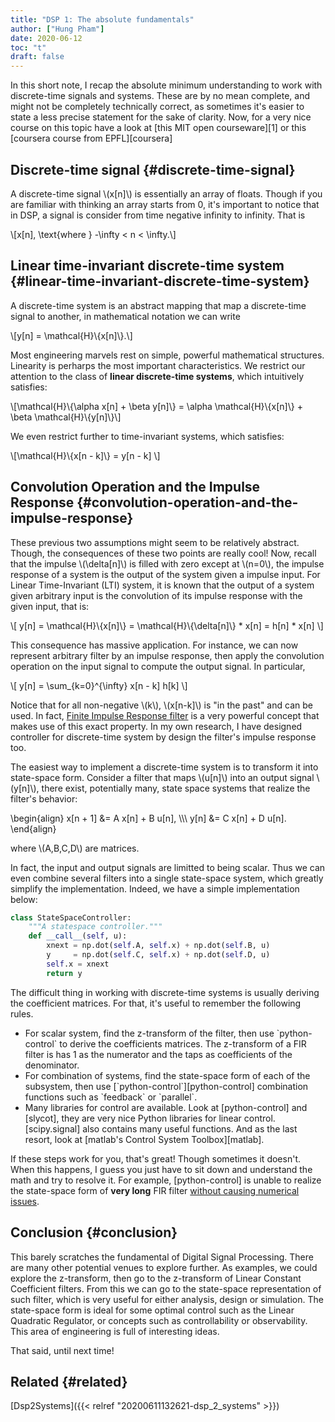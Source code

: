 ```yaml
---
title: "DSP 1: The absolute fundamentals"
author: ["Hung Pham"]
date: 2020-06-12
toc: "t"
draft: false
---
```


In this short note, I recap the absolute minimum understanding to work
with discrete-time signals and systems. These are by no mean complete,
and might not be completely technically correct, as sometimes it's
easier to state a less precise statement for the sake of clarity. Now,
for a very nice course on this topic have a look at [this MIT open
courseware][1] or this [coursera course from EPFL][coursera]


## Discrete-time signal {#discrete-time-signal}

A discrete-time signal \\(x[n]\\) is essentially an array of
floats. Though if you are familiar with thinking an array starts
from 0, it's important to notice that in DSP, a signal is consider
from time negative infinity to infinity. That is

\\[x[n], \text{where } -\infty < n < \infty.\\]


## Linear time-invariant discrete-time system {#linear-time-invariant-discrete-time-system}

A discrete-time system is an abstract mapping that map a
discrete-time signal to another, in mathematical notation we can
write

\\[y[n] = \mathcal{H}\\{x[n]\\}.\\]

Most engineering marvels rest on simple, powerful mathematical
structures. Linearity is perharps the most important
characteristics. We restrict our attention to the class of **linear
discrete-time systems**, which intuitively satisfies:

\\[\mathcal{H}\\{\alpha x[n] + \beta y[n]\\} = \alpha \mathcal{H}\\{x[n]\\} + \beta \mathcal{H}\\{y[n]\\}\\]

We even restrict further to time-invariant systems, which satisfies:

\\[\mathcal{H}\\{x[n - k]\\} = y[n - k] \\]


## Convolution Operation and the Impulse Response {#convolution-operation-and-the-impulse-response}

These previous two assumptions might seem to be relatively abstract. Though, the consequences of
these two points are really cool! Now, recall that the impulse \\(\delta[n]\\) is filled with zero
except at \\(n=0\\), the impulse response of a system is the output of the system given a impulse
input. For Linear Time-Invariant (LTI) system, it is known that the output of a system given
arbitrary input is the convolution of its impulse response with the given input, that is:

\\[
  y[n] = \mathcal{H}\\{x[n]\\} = \mathcal{H}\\{\delta[n]\\} \* x[n] = h[n] \* x[n]
  \\]

This consequence has massive application.  For instance, we can now represent arbitrary filter by
an impulse response, then apply the convolution operation on the input signal to compute the
output signal. In particular,

\\[
  y[n] = \sum\_{k=0}^{\infty} x[n - k] h[k]
  \\]

Notice that for all non-negative \\(k\\), \\(x[n-k]\\) is "in the past" and can be used. In fact, [Finite
Impulse Response filter](<https://en.wikipedia.org/wiki/Finite%5Fimpulse%5Fresponse>) is a very powerful
concept that makes use of this exact property. In my own research, I have designed controller for
discrete-time system by design the filter's impulse response too.

The easiest way to implement a discrete-time system is to transform it into state-space
form. Consider a filter that maps \\(u[n]\\) into an output signal \\(y[n]\\), there exist, potentially
many, state space systems that realize the filter's behavior:

\begin{align}
   x[n + 1] &= A x[n] + B u[n], \\\\\\
   y[n] &= C x[n] + D u[n].
\end{align}

where \\(A,B,C,D\\) are matrices.

In fact, the input and output signals are limitted to being scalar. Thus we can even combine
several filters into a single state-space system, which greatly simplify the
implementation. Indeed, we have a simple implementation below:

```python
class StateSpaceController:
    """A statespace controller."""
    def __call__(self, u):
        xnext = np.dot(self.A, self.x) + np.dot(self.B, u)
        y     = np.dot(self.C, self.x) + np.dot(self.D, u)
        self.x = xnext
        return y
```

The difficult thing in working with discrete-time systems is usually deriving the coefficient
matrices. For that, it's useful to remember the following rules.

-   For scalar system, find the z-transform of the filter, then use \`python-control\` to derive the
    coefficients matrices. The z-transform of a FIR filter is has 1 as the numerator and the taps as
    coefficients of the denominator.
-   For combination of systems, find the state-space form of each of the subsystem, then use
    [\`python-control\`][python-control] combination functions such as \`feedback\` or \`parallel\`.
-   Many libraries for control are available. Look at [python-control] and [slycot], they are very
    nice Python libraries for linear control. [scipy.signal] also contains many useful
    functions. And as the last resort, look at [matlab's Control System Toolbox][matlab].

If these steps work for you, that's great! Though sometimes it doesn't. When this happens, I guess
you just have to sit down and understand the math and try to resolve it. For example,
[python-control] is unable to realize the state-space form of **very long** FIR filter [without
causing numerical issues]().


## Conclusion {#conclusion}

This barely scratches the fundamental of Digital Signal Processing. There are many other potential
venues to explore further. As examples, we could explore the z-transform, then go to the
z-transform of Linear Constant Coefficient filters. From this we can go to the state-space
representation of such filter, which is very useful for either analysis, design or simulation. The
state-space form is ideal for some optimal control such as the Linear Quadratic Regulator, or
concepts such as controllability or observability. This area of engineering is full of interesting
ideas.

That said, until next time!


## Related {#related}

[Dsp2Systems]({{< relref "20200611132621-dsp_2_systems" >}})
